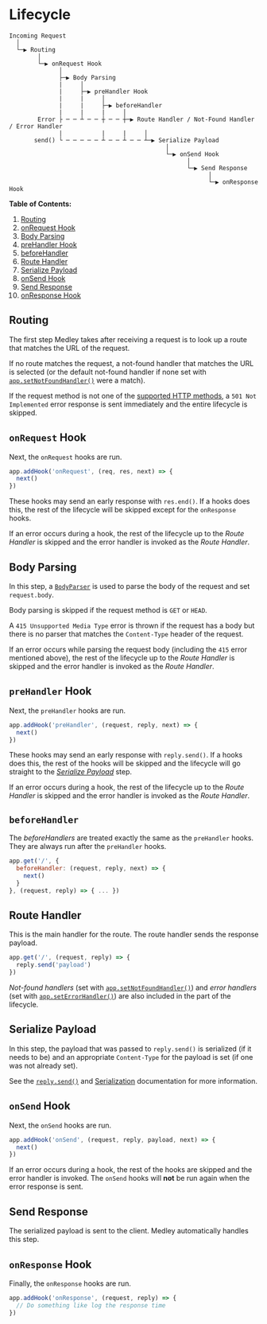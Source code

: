 # Lifecycle

```
Incoming Request
  │
  └─▶ Routing
        │
        └─▶ onRequest Hook
              │
              ├─▶ Body Parsing
              |     │
              |     ├─▶ preHandler Hook
              |     |     │
              |     |     ├─▶ beforeHandler
              |     |     |     │
        Error ├ ─ ─ ┴ ─ ─ ┼ ─ ─ ┼─▶ Route Handler / Not-Found Handler / Error Handler
              |           |     |     │
       send() └ ─ ─ ─ ─ ─ ┴ ─ ─ ┴ ─ ─ ┴─▶ Serialize Payload
                                            │
                                            └─▶ onSend Hook
                                                  │
                                                  └─▶ Send Response
                                                        │
                                                        └─▶ onResponse Hook
```

**Table of Contents:**

1. [Routing](#routing)
1. [onRequest Hook](#onrequest-hook)
1. [Body Parsing](#body-parsing)
1. [preHandler Hook](#prehandler-hook)
1. [beforeHandler](#beforehandler)
1. [Route Handler](#route-handler)
1. [Serialize Payload](#serialize-payload)
1. [onSend Hook](#onsend-hook)
1. [Send Response](#send-response)
1. [onResponse Hook](#onresponse-hook)

## Routing

The first step Medley takes after receiving a request is to look up a route that matches the URL of the request.

If no route matches the request, a not-found handler that matches the URL is selected (or the default not-found handler if none set with [`app.setNotFoundHandler()`](Server-Methods.md#set-not-found-handler) were a match).

If the request method is not one of the [supported HTTP methods](Routes.md#options), a `501 Not Implemented` error response is sent immediately and the entire lifecycle is skipped. 

## `onRequest` Hook

Next, the `onRequest` hooks are run.

```js
app.addHook('onRequest', (req, res, next) => {
  next()
})
```

These hooks may send an early response with `res.end()`. If a hooks does this, the rest of the lifecycle will be skipped except for the `onResponse` hooks.

If an error occurs during a hook, the rest of the lifecycle up to the *Route Handler* is skipped and the error handler is invoked as the *Route Handler*.

## Body Parsing

In this step, a [`BodyParser`](BodyParser.md) is used to parse the body of the request and set `request.body`.

Body parsing is skipped if the request method is `GET` or `HEAD`.

A `415 Unsupported Media Type` error is thrown if the request has a body but there is no parser that matches the `Content-Type` header of the request.

If an error occurs while parsing the request body (including the `415` error mentioned above), the rest of the lifecycle up to the *Route Handler* is skipped and the error handler is invoked as the *Route Handler*.

## `preHandler` Hook

Next, the `preHandler` hooks are run.

```js
app.addHook('preHandler', (request, reply, next) => {
  next()
})
```

These hooks may send an early response with `reply.send()`. If a hooks does this, the rest of the hooks will be skipped and the lifecycle will go straight to the [*Serialize Payload*](#serialize-payload) step.

If an error occurs during a hook, the rest of the lifecycle up to the *Route Handler* is skipped and the error handler is invoked as the *Route Handler*.

## `beforeHandler`

The *beforeHandlers* are treated exactly the same as the `preHandler` hooks. They are always run after the `preHandler` hooks.

```js
app.get('/', {
  beforeHandler: (request, reply, next) => {
    next()
  }
}, (request, reply) => { ... })
```

## Route Handler

This is the main handler for the route. The route handler sends the response payload.

```js
app.get('/', (request, reply) => {
  reply.send('payload')
})
```

*Not-found handlers* (set with [`app.setNotFoundHandler()`](Server-Methods.md#set-not-found-handler)) and *error handlers* (set with [`app.setErrorHandler()`](Server-Methods.md#set-error-handler)) are also included in the part of the lifecycle.

## Serialize Payload

In this step, the payload that was passed to `reply.send()` is serialized (if it needs to be) and an appropriate `Content-Type` for the payload is set (if one was not already set).

See the [`reply.send()`](Reply.md#send) and [Serialization](Serialization.md) documentation for more information.

## `onSend` Hook

Next, the `onSend` hooks are run.

```js
app.addHook('onSend', (request, reply, payload, next) => {
  next()
})
```

If an error occurs during a hook, the rest of the hooks are skipped and the error handler is invoked. The `onSend` hooks will **not** be run again when the error response is sent.

## Send Response

The serialized payload is sent to the client. Medley automatically handles this step.

## `onResponse` Hook

Finally, the `onResponse` hooks are run.

```js
app.addHook('onResponse', (request, reply) => {
  // Do something like log the response time
})
```
